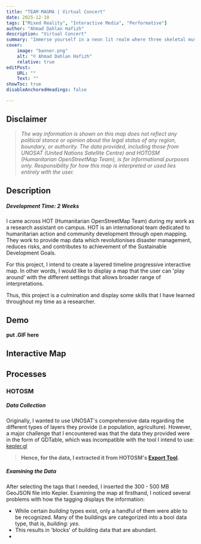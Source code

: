 ```yaml
---
title: "TEAM MAGMA | Virtual Concert"
date: 2025-12-10
tags: ["Mixed Reality", "Interactive Media", "Performative"]
author: "Ahmad Dahlan Hafizh"
description: "Virtual Concert" 
summary: "Immerse yourself in a neon lit realm where three skeletal musicians unite to deliver a transcendent concert experience" 
cover:
    image: "banner.png"
    alt: "© Ahmad Dahlan Hafizh"
    relative: true
editPost:
    URL: ""
    Text: ""
showToc: true
disableAnchoredHeadings: false

---
```

## Disclaimer

> *The way information is shown on this map does not reflect any political stance or opinion about the legal status of any region, boundary, or authority. The data provided, including those from UNOSAT (United Nations Satellite Centre) and HOTOSM (Humanitarian OpenStreetMap Team), is for informational purposes only. Responsibility for how this map is interpreted or used lies entirely with the user.*

## Description 

##### Development Time: 2 Weeks

I came across HOT (Humanitarian OpenStreetMap Team) during my work as a research assistant on campus. HOT is an international team dedicated to humanitarian action and community development through open mapping. They work to provide map data which revolutionises disaster management, reduces risks, and contributes to achievement of the Sustainable Development Goals.

For this project, I intend to create a layered timeline progressive interactive map. In other words, I would like to display a map that the user can 'play around' with the different settings that allows broader range of interpretations. 

Thus, this project is a culmination and display some skills that I have learned throughout my time as a researcher.

## Demo 

**put .GIF here**

## Interactive Map 



## Processes

### HOTOSM

##### Data Collection

Originally, I wanted to use UNOSAT's comprehensive data regarding the different types of layers they provide (i.e population, agriculture). However, a major challenge that I encountered was that the data they provided were in the form of GDTable, which was incompatible with the tool I intend to use: [kepler.gl](https://kepler.gl/demo)

> **Hence, for the data, I extracted it from HOTOSM's [Export Tool](https://export.hotosm.org/v3/exports/new).**

##### Examining the Data 

After selecting the tags that I needed, I inserted the 300 - 500 MB GeoJSON file into Kepler. Examining the map at firsthand, I noticed several problems with how the tagging displays the information:

- While certain *building* types exist, only a handful of them were able to be recognized. Many of the buildings are categorized into a bool data type, that is, *building: yes.*
- This results in 'blocks' of building data that are abundant. 
- 